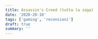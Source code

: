 ```yaml
---
title: Assassin's Creed (tutta la saga)
date: '2020-28-10'
tags: ['gaming', 'recensioni']
draft: true
summary: ''
---
```

